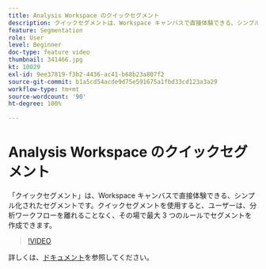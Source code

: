 ```yaml
---
title: Analysis Workspace のクイックセグメント
description: クイックセグメントは、Workspace キャンバスで直接体験できる、シンプル化されたセグメントです。クイックセグメントを使用すると、ユーザーは、分析ワークフローを離れることなく、その場で最大 3 つのルールでセグメントを作成できます。
feature: Segmentation
role: User
level: Beginner
doc-type: feature video
thumbnail: 341466.jpg
kt: 10029
exl-id: 9ee37819-f3b2-4436-ac41-b68b23a807f2
source-git-commit: b1a5cd54acde9d75e591675a1fbd33cd123a3a29
workflow-type: tm+mt
source-wordcount: '90'
ht-degree: 100%

---
```


# Analysis Workspace のクイックセグメント

「クイックセグメント」は、Workspace キャンバスで直接体験できる、シンプル化されたセグメントです。クイックセグメントを使用すると、ユーザーは、分析ワークフローを離れることなく、その場で最大 3 つのルールでセグメントを作成できます。

>[!VIDEO](https://video.tv.adobe.com/v/341466/?quality=12&learn=on)

詳しくは、[ドキュメント](https://experienceleague.adobe.com/docs/analytics/analyze/analysis-workspace/components/segments/quick-segments.html?lang=ja)を参照してください。
